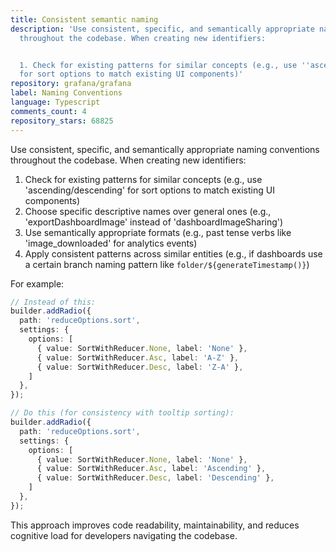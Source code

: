 ```yaml
---
title: Consistent semantic naming
description: 'Use consistent, specific, and semantically appropriate naming conventions
  throughout the codebase. When creating new identifiers:


  1. Check for existing patterns for similar concepts (e.g., use ''ascending/descending''
  for sort options to match existing UI components)'
repository: grafana/grafana
label: Naming Conventions
language: Typescript
comments_count: 4
repository_stars: 68825
---
```


Use consistent, specific, and semantically appropriate naming conventions throughout the codebase. When creating new identifiers:

1. Check for existing patterns for similar concepts (e.g., use 'ascending/descending' for sort options to match existing UI components)
2. Choose specific descriptive names over general ones (e.g., 'exportDashboardImage' instead of 'dashboardImageSharing')
3. Use semantically appropriate formats (e.g., past tense verbs like 'image_downloaded' for analytics events)
4. Apply consistent patterns across similar entities (e.g., if dashboards use a certain branch naming pattern like `folder/${generateTimestamp()}`)

For example:

```typescript
// Instead of this:
builder.addRadio({
  path: 'reduceOptions.sort',
  settings: {
    options: [
      { value: SortWithReducer.None, label: 'None' },
      { value: SortWithReducer.Asc, label: 'A-Z' },
      { value: SortWithReducer.Desc, label: 'Z-A' },
    ]
  },
});

// Do this (for consistency with tooltip sorting):
builder.addRadio({
  path: 'reduceOptions.sort',
  settings: {
    options: [
      { value: SortWithReducer.None, label: 'None' },
      { value: SortWithReducer.Asc, label: 'Ascending' },
      { value: SortWithReducer.Desc, label: 'Descending' },
    ]
  },
});
```

This approach improves code readability, maintainability, and reduces cognitive load for developers navigating the codebase.